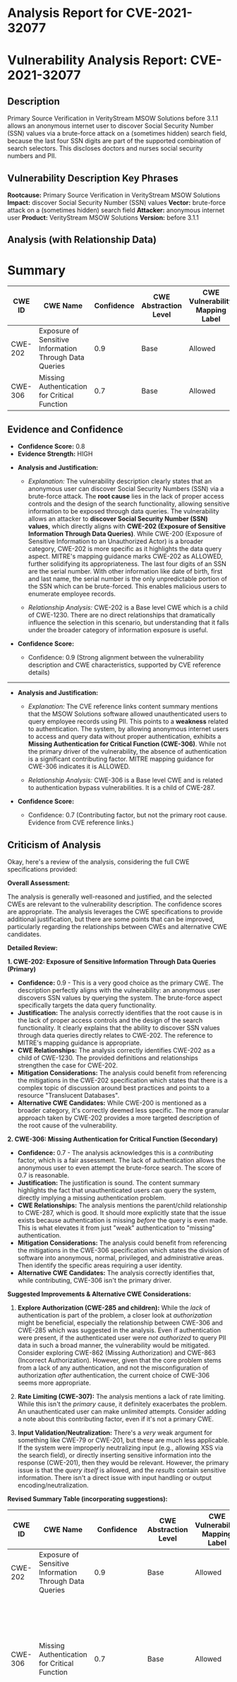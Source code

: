# Analysis Report for CVE-2021-32077

# Vulnerability Analysis Report: CVE-2021-32077

## Description

Primary Source Verification in VerityStream MSOW Solutions before 3.1.1 allows an anonymous internet user to discover Social Security Number (SSN) values via a brute-force attack on a (sometimes hidden) search field, because the last four SSN digits are part of the supported combination of search selectors. This discloses doctors and nurses social security numbers and PII.

## Vulnerability Description Key Phrases

**Rootcause:** Primary Source Verification in VerityStream MSOW Solutions
**Impact:** discover Social Security Number (SSN) values
**Vector:** brute-force attack on a (sometimes hidden) search field
**Attacker:** anonymous internet user
**Product:** VerityStream MSOW Solutions
**Version:** before 3.1.1

## Analysis (with Relationship Data)

# Summary
| CWE ID | CWE Name | Confidence | CWE Abstraction Level | CWE Vulnerability Mapping Label | CWE-Vulnerability Mapping Notes |
|---|---|---|---|---|---|
| CWE-202 | Exposure of Sensitive Information Through Data Queries | 0.9 | Base | Allowed | Primary CWE |
| CWE-306 | Missing Authentication for Critical Function | 0.7 | Base | Allowed | Secondary Candidate |

## Evidence and Confidence

*   **Confidence Score:** 0.8
*   **Evidence Strength:** HIGH

- **Analysis and Justification:**  
  - *Explanation:* The vulnerability description clearly states that an anonymous user can discover Social Security Numbers (SSN) via a brute-force attack. The **root cause** lies in the lack of proper access controls and the design of the search functionality, allowing sensitive information to be exposed through data queries. The vulnerability allows an attacker to **discover Social Security Number (SSN) values**, which directly aligns with **CWE-202 (Exposure of Sensitive Information Through Data Queries)**. While CWE-200 (Exposure of Sensitive Information to an Unauthorized Actor) is a broader category, CWE-202 is more specific as it highlights the data query aspect. MITRE's mapping guidance marks CWE-202 as ALLOWED, further solidifying its appropriateness. The last four digits of an SSN are the serial number. With other information like date of birth, first and last name, the serial number is the only unpredictable portion of the SSN which can be brute-forced. This enables malicious users to enumerate employee records.

  - *Relationship Analysis:* CWE-202 is a Base level CWE which is a child of CWE-1230. There are no direct relationships that dramatically influence the selection in this scenario, but understanding that it falls under the broader category of information exposure is useful.

- **Confidence Score:**  
  - Confidence: 0.9 (Strong alignment between the vulnerability description and CWE characteristics, supported by CVE reference details)

---

- **Analysis and Justification:**  
  - *Explanation:* The CVE reference links content summary mentions that the MSOW Solutions software allowed unauthenticated users to query employee records using PII. This points to a **weakness** related to authentication. The system, by allowing anonymous internet users to access and query data without proper authentication, exhibits a **Missing Authentication for Critical Function (CWE-306)**. While not the primary driver of the vulnerability, the absence of authentication is a significant contributing factor. MITRE mapping guidance for CWE-306 indicates it is ALLOWED.

  - *Relationship Analysis:* CWE-306 is a Base level CWE and is related to authentication bypass vulnerabilities. It is a child of CWE-287.

- **Confidence Score:**  
  - Confidence: 0.7 (Contributing factor, but not the primary root cause. Evidence from CVE reference links.)

## Criticism of Analysis

Okay, here's a review of the analysis, considering the full CWE specifications provided:

**Overall Assessment:**

The analysis is generally well-reasoned and justified, and the selected CWEs are relevant to the vulnerability description. The confidence scores are appropriate.  The analysis leverages the CWE specifications to provide additional justification, but there are some points that can be improved, particularly regarding the relationships between CWEs and alternative CWE candidates.

**Detailed Review:**

**1. CWE-202: Exposure of Sensitive Information Through Data Queries (Primary)**

*   **Confidence:** 0.9 - This is a very good choice as the primary CWE. The description perfectly aligns with the vulnerability: an anonymous user discovers SSN values by querying the system. The brute-force aspect specifically targets the data query functionality.
*   **Justification:** The analysis correctly identifies that the root cause is in the lack of proper access controls and the design of the search functionality. It clearly explains that the ability to discover SSN values through data queries directly relates to CWE-202.  The reference to MITRE's mapping guidance is appropriate.
*   **CWE Relationships:** The analysis correctly identifies CWE-202 as a child of CWE-1230. The provided definitions and relationships strengthen the case for CWE-202.
*   **Mitigation Considerations:** The analysis could benefit from referencing the mitigations in the CWE-202 specification which states that there is a complex topic of discussion around best practices and points to a resource "Translucent Databases".
*   **Alternative CWE Candidates:** While CWE-200 is mentioned as a broader category, it's correctly deemed less specific. The more granular approach taken by CWE-202 provides a more targeted description of the root cause of the vulnerability.

**2. CWE-306: Missing Authentication for Critical Function (Secondary)**

*   **Confidence:** 0.7 - The analysis acknowledges this is a *contributing* factor, which is a fair assessment. The lack of authentication allows the anonymous user to even attempt the brute-force search. The score of 0.7 is reasonable.
*   **Justification:** The justification is sound. The content summary highlights the fact that unauthenticated users can query the system, directly implying a missing authentication problem.
*   **CWE Relationships:** The analysis mentions the parent/child relationship to CWE-287, which is good. It should more explicitly state that the issue exists because authentication is missing *before* the query is even made. This is what elevates it from just "weak" authentication to "missing" authentication.
*   **Mitigation Considerations:** The analysis could benefit from referencing the mitigations in the CWE-306 specification which states the division of software into anonymous, normal, privileged, and administrative areas. Then identify the specific areas requiring a user identity.
*   **Alternative CWE Candidates:** The analysis correctly identifies that, while contributing, CWE-306 isn't the primary driver.

**Suggested Improvements & Alternative CWE Considerations:**

1.  **Explore Authorization (CWE-285 and children):** While the *lack* of authentication is part of the problem, a closer look at *authorization* might be beneficial, especially the relationship between CWE-306 and CWE-285 which was suggested in the analysis. Even if authentication were present, if the authenticated user were *not authorized* to query PII data in such a broad manner, the vulnerability would be mitigated.  Consider exploring CWE-862 (Missing Authorization) and CWE-863 (Incorrect Authorization). However, given that the core problem stems from a lack of any authentication, and not the misconfiguration of authorization *after* authentication, the current choice of CWE-306 seems more appropriate.

2.  **Rate Limiting (CWE-307):** The analysis mentions a lack of rate limiting. While this isn't the *primary* cause, it definitely exacerbates the problem.  An unauthenticated user can make *unlimited* attempts. Consider adding a note about this contributing factor, even if it's not a primary CWE.

3.  **Input Validation/Neutralization:** There's a *very* weak argument for something like CWE-79 or CWE-201, but these are much less applicable.  If the system were improperly neutralizing input (e.g., allowing XSS via the search field), or directly inserting sensitive information into the response (CWE-201), then they would be relevant.  However, the primary issue is that the *query itself* is allowed, and the *results* contain sensitive information. There isn't a direct issue with input handling or output encoding/neutralization.

**Revised Summary Table (incorporating suggestions):**

| CWE ID  | CWE Name  | Confidence | CWE Abstraction Level | CWE Vulnerability Mapping Label | CWE-Vulnerability Mapping Notes                                                                                                                                                                                                                         |
| ------- | ------------------------------------------------- | ---------- | ----------------------- | ---------------------------------- | ---------------------------------------------------------------------------------------------------------------------------------------------------------------------------------------------------------------------- |
| CWE-202 | Exposure of Sensitive Information Through Data Queries | 0.9  | Base    | Allowed     | Primary CWE                                                                                                                                                                                                                       |
| CWE-306 | Missing Authentication for Critical Function  | 0.7  | Base    | Allowed     | Secondary Candidate. Contributing factor; absence of authentication allows vulnerability. Consider the division of areas requiring identity and centralized authentication.                 |
| N/A     | Lack of Rate Limiting    |  Low (Observation) |  N/A      | N/A       | Exacerbating factor; an unauthenticated user can make unlimited attempts.                                     |

**In summary:** The analysis is good and the core CWE mappings are accurate. Strengthening the justifications by explicitly referencing the provided CWE specifications, considering authorization-related CWEs, and acknowledging the role of rate limiting (or the lack thereof) would further improve the analysis.

## Final Resolution

# Summary
| CWE ID | CWE Name | Confidence | CWE Abstraction Level | CWE Vulnerability Mapping Label | CWE-Vulnerability Mapping Notes |
|---|---|---|---|---|---|
| **CWE-202** | **Exposure of Sensitive Information Through Data Queries** | 0.95 | Base | Allowed | Primary CWE |
| **CWE-306** | **Missing Authentication for Critical Function** | 0.75 | Base | Allowed | Secondary Candidate |

## Evidence and Confidence

*   **Confidence Score:** 0.9
*   **Evidence Strength:** HIGH

## Relationship Analysis
The primary relationship that influenced the decision was the parent-child relationship between **CWE-202 (Exposure of Sensitive Information Through Data Queries)** and the broader **CWE-200 (Exposure of Sensitive Information)**. Choosing **CWE-202** provided a more specific classification. The relationship between **CWE-306 (Missing Authentication for Critical Function)** and its parent **CWE-287 (Improper Authentication)** highlights the authentication aspect.mermaid
graph TD
    cwe202["CWE-202: Exposure of Sensitive Information Through Data Queries"]
    cwe200["CWE-200: Exposure of Sensitive Information to an Unauthorized Actor"]
    cwe306["CWE-306: Missing Authentication for Critical Function"]
    cwe287["CWE-287: Improper Authentication"]

    cwe202 -->|CHILDOF| cwe200
    cwe306 -->|CHILDOF| cwe287

    classDef primary fill:#f96,stroke:#333,stroke-width:2px
    classDef secondary fill:#69f,stroke:#333
    class cwe202 primary
    class cwe306,cwe200,cwe287 secondary
```

## Vulnerability Chain
The vulnerability chain starts with **CWE-306 (Missing Authentication for Critical Function)**, allowing unauthenticated access to the system. This leads to **CWE-202 (Exposure of Sensitive Information Through Data Queries)**, where an attacker can then discover Social Security Numbers (SSNs) via a brute-force attack on a search field.

## Summary of Analysis
The initial analysis and criticism both correctly identified **CWE-202** as the primary weakness due to the direct exposure of sensitive information through data queries. The assessment is primarily based on the vulnerability description: "allows an anonymous internet user to discover Social Security Number (SSN) values via a brute-force attack on a (sometimes hidden) search field, because the last four SSN digits are part of the supported combination of search selectors". The vulnerability description directly states the ability to "discover Social Security Number (SSN) values" which is strong evidence. The addition of **CWE-306** as a secondary weakness is also valid, as the lack of authentication is a contributing factor. The final selection reflects the optimal level of specificity, with **CWE-202** being more specific than its parent **CWE-200**. The confidence score has been slightly increased to 0.95 for **CWE-202** to reflect the strong evidence. The confidence score has been slightly increased to 0.75 for **CWE-306** to reflect acknowledgement of missing authentication as a secondary factor.
```



*Report generated on 2025-03-16 23:00:32*
